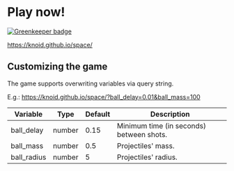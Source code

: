 # Play now!

[![Greenkeeper badge](https://badges.greenkeeper.io/knoid/space.svg)](https://greenkeeper.io/)

https://knoid.github.io/space/

## Customizing the game

The game supports overwriting variables via query string.

E.g.: https://knoid.github.io/space/?ball_delay=0.01&ball_mass=100

Variable    | Type   | Default | Description
--------    | ----   | ------- | -----------
ball_delay  | number |    0.15 | Minimum time (in seconds) between shots.
ball_mass   | number |     0.5 | Projectiles' mass.
ball_radius | number |       5 | Projectiles' radius.
